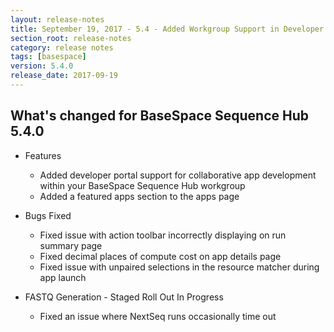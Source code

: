 ```yaml
---
layout: release-notes
title: September 19, 2017 - 5.4 - Added Workgroup Support in Developer Portal
section_root: release-notes
category: release notes
tags: [basespace]
version: 5.4.0
release_date: 2017-09-19
---
```


## What's changed for BaseSpace Sequence Hub 5.4.0
	
- Features
	- Added developer portal support for collaborative app development within your BaseSpace Sequence Hub workgroup
	- Added a featured apps section to the apps page

- Bugs Fixed
	- Fixed issue with action toolbar incorrectly displaying on run summary page
	- Fixed decimal places of compute cost on app details page
	- Fixed issue with unpaired selections in the resource matcher during app launch

- FASTQ Generation - Staged Roll Out In Progress
	- Fixed an issue where NextSeq runs occasionally time out
